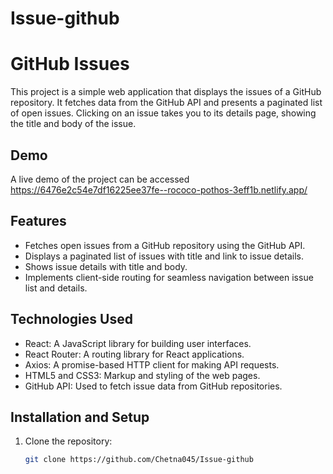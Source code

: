 # Issue-github
# GitHub Issues

This project is a simple web application that displays the issues of a GitHub repository. It fetches data from the GitHub API and presents a paginated list of open issues. Clicking on an issue takes you to its details page, showing the title and body of the issue.

## Demo

A live demo of the project can be accessed https://6476e2c54e7df16225ee37fe--rococo-pothos-3eff1b.netlify.app/

## Features

- Fetches open issues from a GitHub repository using the GitHub API.
- Displays a paginated list of issues with title and link to issue details.
- Shows issue details with title and body.
- Implements client-side routing for seamless navigation between issue list and details.

## Technologies Used

- React: A JavaScript library for building user interfaces.
- React Router: A routing library for React applications.
- Axios: A promise-based HTTP client for making API requests.
- HTML5 and CSS3: Markup and styling of the web pages.
- GitHub API: Used to fetch issue data from GitHub repositories.

## Installation and Setup

1. Clone the repository:

   ```bash
   git clone https://github.com/Chetna045/Issue-github








